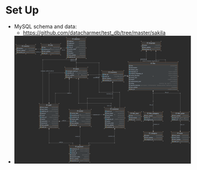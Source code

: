 # Set Up
- MySQL schema and data:
  - https://github.com/datacharmer/test_db/tree/master/sakila
- ![img.png](images/img.png)